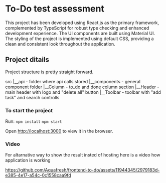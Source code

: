 # To-Do test assessment

This project has been developed using React.js as the primary framework, complemented by TypeScript for robust type checking and enhanced development experience.
 The UI components are built using Material UI. The styling of the project is implemented using default CSS, providing a clean and consistent look throughout the application.

## Project ditails

Project structure is pretty straight forward.

src
  |__api          - folder where api calls stored
  |__components   - general component folder
      |__Column   - to_do and done column section
      |__Header   - main header with logo and "delete all" button
      |__Toolbar  - toolbar with "add task" and search controlls


### To start the project

Run:
`npm install`
`npm start`

Open [http://localhost:3000](http://localhost:3000) to view it in the browser.


### Video
For altarnative way to show the result insted of hosting here is a video how application is working

https://github.com/Aquafresh/frontend-to-do/assets/11944345/2979183d-e385-4e17-a54c-0c1558caa9fd

